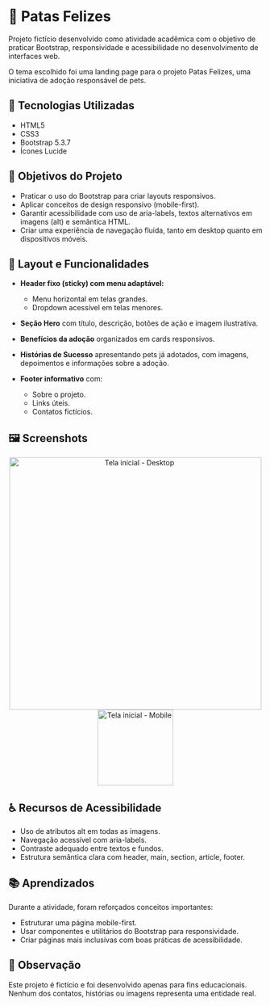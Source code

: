 # 🐾 Patas Felizes

Projeto fictício desenvolvido como atividade acadêmica com o objetivo de praticar Bootstrap, responsividade e acessibilidade no desenvolvimento de interfaces web.

O tema escolhido foi uma landing page para o projeto Patas Felizes, uma iniciativa de adoção responsável de pets.

## 🚀 Tecnologias Utilizadas

- HTML5
- CSS3
- Bootstrap 5.3.7
- Ícones Lucide

## 🎯 Objetivos do Projeto

- Praticar o uso do Bootstrap para criar layouts responsivos.
- Aplicar conceitos de design responsivo (mobile-first).
- Garantir acessibilidade com uso de aria-labels, textos alternativos em imagens (alt) e semântica HTML.
- Criar uma experiência de navegação fluida, tanto em desktop quanto em dispositivos móveis.

## 📸 Layout e Funcionalidades

- **Header fixo (sticky) com menu adaptável:**

  - Menu horizontal em telas grandes.
  - Dropdown acessível em telas menores.

- **Seção Hero** com título, descrição, botões de ação e imagem ilustrativa.

- **Benefícios da adoção** organizados em cards responsivos.

- **Histórias de Sucesso** apresentando pets já adotados, com imagens, depoimentos e informações sobre a adoção.

- **Footer informativo** com:
  - Sobre o projeto.
  - Links úteis.
  - Contatos fictícios.

## 🖼️ Screenshots

<p align="center">
  <img src="images/fullsize-desktop.png" alt="Tela inicial - Desktop" width="500"/>
  <img src="images/mobile-size.png" alt="Tela inicial - Mobile" width="150"/>
</p>

## ♿ Recursos de Acessibilidade

- Uso de atributos alt em todas as imagens.
- Navegação acessível com aria-labels.
- Contraste adequado entre textos e fundos.
- Estrutura semântica clara com header, main, section, article, footer.

## 📚 Aprendizados

Durante a atividade, foram reforçados conceitos importantes:

- Estruturar uma página mobile-first.
- Usar componentes e utilitários do Bootstrap para responsividade.
- Criar páginas mais inclusivas com boas práticas de acessibilidade.

## 📝 Observação

Este projeto é fictício e foi desenvolvido apenas para fins educacionais.
Nenhum dos contatos, histórias ou imagens representa uma entidade real.
